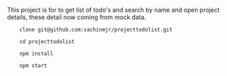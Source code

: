 
This project is for to get list of todo's and search by name and open project details, these detail now coming from mock data.

``` clone repo from
	clone git@github.com:sachinmjr/projecttodolist.git

	cd projecttodolist

	npm install

	npm start

```

